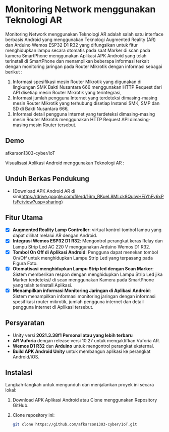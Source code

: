# Monitoring Network menggunakan Teknologi AR

Monitoring Network menggunakan Teknologi AR adalah salah satu interface berbasis Android yang menggunakan Teknologi Augmented Reality (AR) dan Arduino Wemos ESP32 D1 R32 yang difungsikan untuk fitur menghidupkan lampu secara otomatis pada saat Marker di scan pada kamera SmartPhone menggunakan Aplikasi APK Android yang telah terinstall di SmartPhone dan menampilkan beberapa informasi terkait dengan monitoring jaringan pada Router Mikrotik dengan informasi sebagai berikut :
1. Informasi spesifikasi mesin Router Mikrotik yang digunakan di lingkungan SMK Bakti Nusantara 666 menggunakan HTTP Request dari API disetiap mesin Router Mikrotik yang terintegrasi,
2. Informasi jumlah pengguna Internet yang terdeteksi dimasing-masing mesin Router Mikrotik yang terhubung disetiap Instansi SMK, SMP dan SD di Bakti Nusantara 666,
3. Informasi detail pengguna Internet yang terdeteksi dimasing-masing mesin Router Mikrotik menggunakan HTTP Request API dimasing-masing mesin Router tersebut.

## Demo

afkarson1303-cyber/IoT

Visualisasi Aplikasi Android menggunakan Teknologi AR :

## Unduh Berkas Pendukung

- [Download APK Android AR di sini(https://drive.google.com/file/d/16m_RKueL8MLck8QuIwHFjYhFy6xPfsFe/view?usp=sharing)

## Fitur Utama

- [x] **Augmented Reality Lamp Controller**: virtual kontrol tombol lampu yang dapat dilihat melalui AR dengan Android.
- [x] **Integrasi Wemos ESP32 D1 R32**: Mengontrol perangkat keras Relay dan Lampu Strip Led AC 220 V menggunakan Arduino Wemos D1 R32.
- [x] **Tombol On Off di Aplikasi Android**: Pengguna dapat menekan tombol On/Off untuk menghidupkan Lampu Strip Led yang terpasang pada Figura Foto.
- [x] **Otomatisasi menghidupkan Lampu Strip led dengan Scan Marker**: Sistem memberikan respon dengan menghidupkan Lampu Strip Led jika Marker terdeteksi/ di scan menggunakan Kamera pada SmartPhone yang telah terinstall Aplikasi.
- [x] **Menampilkan informasi Monitoring Jaringan di Aplikasi Android**: Sistem menampilkan informasi monitoring jaringan dengan informasi spesifikasi router mikrotik, jumlah pengguna internet dan detail pengguna internet di Aplikasi tersebut.

## Persyaratan

- Unity versi **2021.3.38f1 Personal atau yang lebih terbaru**
- **AR Vuforia** dengan release versi 10.27 untuk mengaktifkan Vuforia AR.
- **Wemos D1 R32** dan **Arduino** untuk mengontrol perangkat eksternal.
- **Build APK Android Unity** untuk membangun aplikasi ke perangkat Android/iOS.

## Instalasi

Langkah-langkah untuk mengunduh dan menjalankan proyek ini secara lokal:

1. Download APK Aplikasi Android atau Clone menggunakan Repository GitHub. 
2. Clone repository ini:

   ```bash
   git clone https://github.com/afkarson1303-cyber/IoT.git
